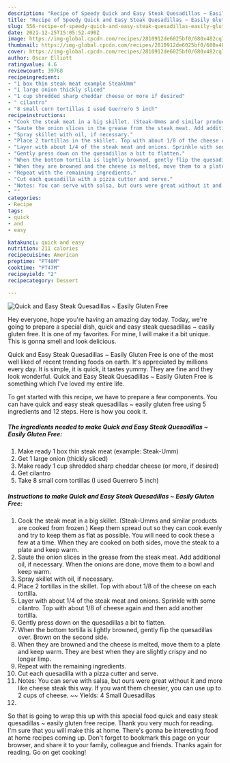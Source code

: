 ```yaml
---
description: "Recipe of Speedy Quick and Easy Steak Quesadillas ~ Easily Gluten Free"
title: "Recipe of Speedy Quick and Easy Steak Quesadillas ~ Easily Gluten Free"
slug: 556-recipe-of-speedy-quick-and-easy-steak-quesadillas-easily-gluten-free
date: 2021-12-25T15:05:52.490Z
image: https://img-global.cpcdn.com/recipes/2810912de6025bf0/680x482cq70/quick-and-easy-steak-quesadillas-easily-gluten-free-recipe-main-photo.jpg
thumbnail: https://img-global.cpcdn.com/recipes/2810912de6025bf0/680x482cq70/quick-and-easy-steak-quesadillas-easily-gluten-free-recipe-main-photo.jpg
cover: https://img-global.cpcdn.com/recipes/2810912de6025bf0/680x482cq70/quick-and-easy-steak-quesadillas-easily-gluten-free-recipe-main-photo.jpg
author: Oscar Elliott
ratingvalue: 4.6
reviewcount: 39768
recipeingredient:
- "1 box thin steak meat example SteakUmm"
- "1 large onion thickly sliced"
- "1 cup shredded sharp cheddar cheese or more if desired"
- " cilantro"
- "8 small corn tortillas I used Guerrero 5 inch"
recipeinstructions:
- "Cook the steak meat in a big skillet. (Steak-Umms and similar products are cooked from frozen.) Keep them spread out so they can cook evenly and try to keep them as flat as possible. You will need to cook these a few at a time. When they are cooked on both sides, move the steak to a plate and keep warm."
- "Saute the onion slices in the grease from the steak meat. Add additional oil, if necessary. When the onions are done, move them to a bowl and keep warm."
- "Spray skillet with oil, if necessary."
- "Place 2 tortillas in the skillet. Top with about 1/8 of the cheese on each tortilla."
- "Layer with about 1/4 of the steak meat and onions. Sprinkle with some cilantro. Top with about 1/8 of cheese again and then add another tortilla."
- "Gently press down on the quesadillas a bit to flatten."
- "When the bottom tortilla is lightly browned, gently flip the quesadillas over. Brown on the second side."
- "When they are browned and the cheese is melted, move them to a plate and keep warm. They are best when they are slightly crispy and no longer limp."
- "Repeat with the remaining ingredients."
- "Cut each quesadilla with a pizza cutter and serve."
- "Notes: You can serve with salsa, but ours were great without it and more like cheese steak this way. If you want them cheesier, you can use up to 2 cups of cheese. ~~ Yields: 4 Small Quesadillas"
- ""
categories:
- Recipe
tags:
- quick
- and
- easy

katakunci: quick and easy 
nutrition: 211 calories
recipecuisine: American
preptime: "PT40M"
cooktime: "PT47M"
recipeyield: "2"
recipecategory: Dessert

---
```



![Quick and Easy Steak Quesadillas ~ Easily Gluten Free](https://img-global.cpcdn.com/recipes/2810912de6025bf0/680x482cq70/quick-and-easy-steak-quesadillas-easily-gluten-free-recipe-main-photo.jpg)

Hey everyone, hope you're having an amazing day today. Today, we're going to prepare a special dish, quick and easy steak quesadillas ~ easily gluten free. It is one of my favorites. For mine, I will make it a bit unique. This is gonna smell and look delicious.

Quick and Easy Steak Quesadillas ~ Easily Gluten Free is one of the most well liked of recent trending foods on earth. It's appreciated by millions every day. It is simple, it is quick, it tastes yummy. They are fine and they look wonderful. Quick and Easy Steak Quesadillas ~ Easily Gluten Free is something which I've loved my entire life.




To get started with this recipe, we have to prepare a few components. You can have quick and easy steak quesadillas ~ easily gluten free using 5 ingredients and 12 steps. Here is how you cook it.

<!--inarticleads1-->

##### The ingredients needed to make Quick and Easy Steak Quesadillas ~ Easily Gluten Free:

1. Make ready 1 box thin steak meat (example: Steak-Umm)
1. Get 1 large onion (thickly sliced)
1. Make ready 1 cup shredded sharp cheddar cheese (or more, if desired)
1. Get  cilantro
1. Take 8 small corn tortillas (I used Guerrero 5 inch)




<!--inarticleads2-->

##### Instructions to make Quick and Easy Steak Quesadillas ~ Easily Gluten Free:

1. Cook the steak meat in a big skillet. (Steak-Umms and similar products are cooked from frozen.) Keep them spread out so they can cook evenly and try to keep them as flat as possible. You will need to cook these a few at a time. When they are cooked on both sides, move the steak to a plate and keep warm.
1. Saute the onion slices in the grease from the steak meat. Add additional oil, if necessary. When the onions are done, move them to a bowl and keep warm.
1. Spray skillet with oil, if necessary.
1. Place 2 tortillas in the skillet. Top with about 1/8 of the cheese on each tortilla.
1. Layer with about 1/4 of the steak meat and onions. Sprinkle with some cilantro. Top with about 1/8 of cheese again and then add another tortilla.
1. Gently press down on the quesadillas a bit to flatten.
1. When the bottom tortilla is lightly browned, gently flip the quesadillas over. Brown on the second side.
1. When they are browned and the cheese is melted, move them to a plate and keep warm. They are best when they are slightly crispy and no longer limp.
1. Repeat with the remaining ingredients.
1. Cut each quesadilla with a pizza cutter and serve.
1. Notes: You can serve with salsa, but ours were great without it and more like cheese steak this way. If you want them cheesier, you can use up to 2 cups of cheese. ~~ Yields: 4 Small Quesadillas
1. 




So that is going to wrap this up with this special food quick and easy steak quesadillas ~ easily gluten free recipe. Thank you very much for reading. I'm sure that you will make this at home. There's gonna be interesting food at home recipes coming up. Don't forget to bookmark this page on your browser, and share it to your family, colleague and friends. Thanks again for reading. Go on get cooking!
